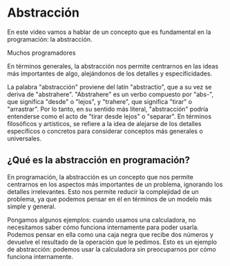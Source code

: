 # Abstracción

En este video vamos a hablar de un concepto que es fundamental en la programación: la abstracción.

Muchos programadores

En términos generales, la abstracción nos permite centrarnos en las ideas más importantes de algo, alejándonos de los detalles y especificidades.

La palabra "abstracción" proviene del latín "abstractio", que a su vez se deriva de "abstrahere". "Abstrahere" es un verbo compuesto por "abs-", que significa "desde" o "lejos", y "trahere", que significa "tirar" o "arrastrar". Por lo tanto, en su sentido más literal, "abstracción" podría entenderse como el acto de "tirar desde lejos" o "separar". En términos filosóficos y artísticos, se refiere a la idea de alejarse de los detalles específicos o concretos para considerar conceptos más generales o universales.

## ¿Qué es la abstracción en programación?

En programación, la abstracción es un concepto que nos permite centrarnos en los aspectos más importantes de un problema, ignorando los detalles irrelevantes. Esto nos permite reducir la complejidad de un problema, ya que podemos pensar en él en términos de un modelo más simple y general.

Pongamos algunos ejemplos: cuando usamos una calculadora, no necesitamos saber cómo funciona internamente para poder usarla. Podemos pensar en ella como una caja negra que recibe dos números y devuelve el resultado de la operación que le pedimos. Esto es un ejemplo de abstracción: podemos usar la calculadora sin preocuparnos por cómo funciona internamente.

